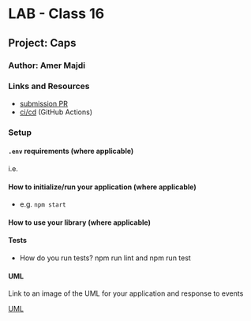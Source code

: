 # LAB - Class 16

## Project: Caps

### Author: Amer Majdi

### Links and Resources

- [submission PR](https://github.com/Amer-401-advanced-javascript/caps/pull/1)
- [ci/cd](https://github.com/Amer-401-advanced-javascript/caps/actions) (GitHub Actions)
<!-- - - [back-end server url](http://xyz.com) (when applicable)
- [front-end application](http://xyz.com) (when applicable) -->

### Setup

#### `.env` requirements (where applicable)

i.e.

<!-- - `PORT` - Port Number
- `MONGODB_URI` - URL to the running mongo instance/db -->

#### How to initialize/run your application (where applicable)

- e.g. `npm start`

#### How to use your library (where applicable)

#### Tests

- How do you run tests? npm run lint and npm run test
<!-- - Any tests of note?
- Describe any tests that you did not complete, skipped, etc -->

#### UML

Link to an image of the UML for your application and response to events

[UML](https://drive.google.com/file/d/1QipZaGmgaLv4Ypo-VXCETFh3IFDCvmFY/view?usp=sharing)
